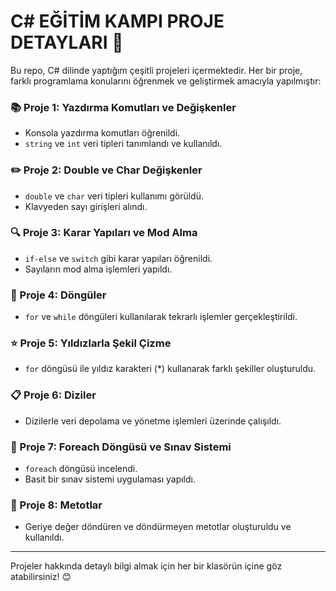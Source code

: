 # C# EĞİTİM KAMPI PROJE DETAYLARI 🚀

Bu repo, C# dilinde yaptığım çeşitli projeleri içermektedir. Her bir proje, farklı programlama konularını öğrenmek ve geliştirmek amacıyla yapılmıştır:

### 📚 Proje 1: Yazdırma Komutları ve Değişkenler  
- Konsola yazdırma komutları öğrenildi.
- `string` ve `int` veri tipleri tanımlandı ve kullanıldı.

### ✏️ Proje 2: Double ve Char Değişkenler  
- `double` ve `char` veri tipleri kullanımı görüldü.
- Klavyeden sayı girişleri alındı.

### 🔍 Proje 3: Karar Yapıları ve Mod Alma  
- `if-else` ve `switch` gibi karar yapıları öğrenildi.
- Sayıların mod alma işlemleri yapıldı.

### 🔄 Proje 4: Döngüler  
- `for` ve `while` döngüleri kullanılarak tekrarlı işlemler gerçekleştirildi.

### ⭐ Proje 5: Yıldızlarla Şekil Çizme  
- `for` döngüsü ile yıldız karakteri (*) kullanarak farklı şekiller oluşturuldu.

### 📋 Proje 6: Diziler  
- Dizilerle veri depolama ve yönetme işlemleri üzerinde çalışıldı.

### 📝 Proje 7: Foreach Döngüsü ve Sınav Sistemi  
- `foreach` döngüsü incelendi.
- Basit bir sınav sistemi uygulaması yapıldı.

### 🔧 Proje 8: Metotlar  
- Geriye değer döndüren ve döndürmeyen metotlar oluşturuldu ve kullanıldı.

---

Projeler hakkında detaylı bilgi almak için her bir klasörün içine göz atabilirsiniz! 😊
